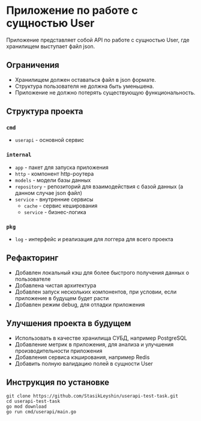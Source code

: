 # Приложение по работе с сущностью User
Приложение представляет собой API по работе с сущностью User, где хранилищем выступает файл json.

## Ограничения

- Хранилищем должен оставаться файл в json формате.
- Структура пользователя не должна быть уменьшена.
- Приложение не должно потерять существующую функциональность.


## Структура проекта

### `cmd`

- `userapi` - основной сервис

### `internal`

- `app` - пакет для запуска приложения
- `http` - компонент http-роутера
- `models` - модели базы данных
- `repository` - репозиторий для взаимодействия с базой данных (а данном случае json файл)
- `service` - внутренние сервисы
  - `cache` - сервис кеширования
  - `service` - бизнес-логика

### `pkg`

- `log` - интерфейс и реализация для логгера для всего проекта

## Рефакторинг

- Добавлен локальный кэш для более быстрого получения данных о пользователе
- Добавлена чистая архитектура
- Добавлен запуск нескольких компонентов, при условии, если приложение в будущем будет расти
- Добавлен режим debug, для отладки приложения

## Улучшения проекта в будущем

- Использовать в качестве хранилища СУБД, например PostgreSQL
- Добавление метрик в приложения, для анализа и улучшения производительности приложения
- Добавления сервиса кэширования, например Redis
- Добавить полную валидацию полей в сущности User

## Инструкция по установке
```
git clone https://github.com/StasikLeyshin/userapi-test-task.git
cd userapi-test-task
go mod download
go run cmd/userapi/main.go
```